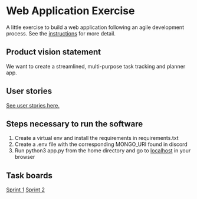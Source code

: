 # Web Application Exercise

A little exercise to build a web application following an agile development process. See the [instructions](instructions.md) for more detail.

## Product vision statement

We want to create a streamlined, multi-purpose task tracking and planner app.

## User stories

[See user stories here.](https://github.com/software-students-fall2024/2-web-app-bug-squashers/issues)

## Steps necessary to run the software

1) Create a virtual env and install the requirements in requirements.txt
2) Create a .env file with the corresponding MONGO_URI found in discord
3) Run python3 app.py from the home directory and go to [localhost](http://localhost:5000/) in your browser


## Task boards

[Sprint 1](https://github.com/orgs/software-students-fall2024/projects/58)
[Sprint 2](https://github.com/orgs/software-students-fall2024/projects/86)
